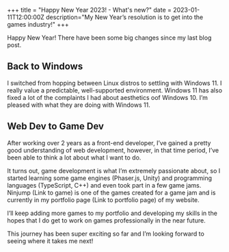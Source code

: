+++
title = "Happy New Year 2023! - What's new?"
date = 2023-01-11T12:00:00Z
description="My New Year’s resolution is to get into the games industry!"
+++

Happy New Year! There have been some big changes since my last blog post.

## Back to Windows

I switched from hopping between Linux distros to settling with Windows 11. I really value a predictable, well-supported environment. Windows 11 has also fixed a lot of the complaints I had about aesthetics oof Windows 10. I’m pleased with what they are doing with Windows 11.

## Web Dev to Game Dev

After working over 2 years as a front-end developer, I’ve gained a pretty good understanding of web development, however, in that time period, I’ve been able to think a lot about what I want to do.

It turns out, game development is what I’m extremely passionate about, so I started learning some game engines (Phaser.js, Unity) and programming languages (TypeScript, C++) and even took part in a few game jams. Ninjump (Link to game) is one of the games created for a game jam and is currently in my portfolio page (Link to portfolio page) of my website.

I’ll keep adding more games to my portfolio and developing my skills in the hopes that I do get to work on games professionally in the near future.

This journey has been super exciting so far and I’m looking forward to seeing where it takes me next!
